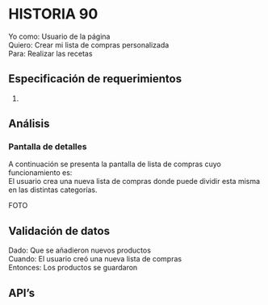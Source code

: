 # HISTORIA 90 
Yo como: Usuario de la página <br>
Quiero: Crear mi lista de compras personalizada<br>
Para: Realizar las recetas <br>

## Especificación de requerimientos
1. <br>
## Análisis
### Pantalla de detalles
A continuación se presenta la pantalla de lista de compras cuyo funcionamiento es:<br>
El usuario crea una nueva lista de compras donde puede dividir esta misma en las distintas categorías.<br>

FOTO

## Validación de datos
Dado: Que se añadieron nuevos productos<br>
Cuando: El usuario creó una nueva lista de compras<br>
Entonces: Los productos se guardaron <br>
 
## API’s
